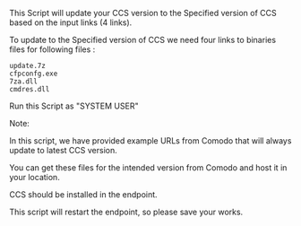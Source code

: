 This Script will update your CCS version to the Specified version of CCS based on the input links (4 links). 

To update to the Specified version of CCS we need four links to binaries files for following files :

    update.7z
    cfpconfg.exe
    7za.dll
    cmdres.dll

Run this Script as "SYSTEM USER"

Note:

In this script, we have provided example URLs from Comodo that will always update to latest CCS version.

You can get these files for the intended version from Comodo and host it in your location.

CCS should be installed in the endpoint.

This script will restart the endpoint, so please save your works.